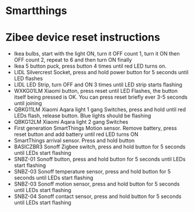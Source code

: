 # Smartthings

# Zibee device reset instructions

* Ikea bulbs, start with the light ON, turn it OFF count 1, turn it ON then OFF count 2, repeat to 6 and then turn ON finally
* Ikea 5 button puck, press button 4 times until red LED turns on.
* LIDL Silvercrest Socket, press and hold power button for 5 seconds until LED flashes
* LIDL LED Strip, turn OFF and ON 3 times until LED strip starts flashing
* WXKG01LM Xiaomi button, press reset until LED Flashes, the button itself being pressed is OK. You can press reset briefly ever 3-5 seconds until joining
* QBKG11LM Xiaomi Aqara light 1 gang Switches, press and hold until red LEDs flash, release button. Blue lights should be flashing
* QBKG12LM Xiaomi Aqara light 2 gang Switches
* First generation SmartThings Motion sensor. Remove battery, press reset button and add battery until red LED turns ON
* SmartThings arrival sensor. Press and hold button
* BASICZBR3 Sonoff Zigbee switch, press and hold button for 5 seconds until LEDs start flashing
* SNBZ-01 Sonoff button, press and hold button for 5 seconds until LEDs start flashing
* SNBZ-03 Sonoff temperature sensor, press and hold button for 5 seconds until LEDs start flashing
* SNBZ-03 Sonoff motion sensor, press and hold button for 5 seconds until LEDs start flashing
* SNBZ-04 Sonoff contact sensor, press and hold button for 5 seconds until LEDs start flashing
